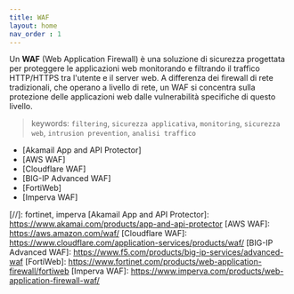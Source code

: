 ```yaml
---
title: WAF
layout: home
nav_order : 1
---
```


Un **WAF** (Web Application Firewall) è una soluzione di sicurezza progettata per proteggere le applicazioni web monitorando e filtrando il traffico HTTP/HTTPS tra l'utente e il server web. A differenza dei firewall di rete tradizionali, che operano a livello di rete, un WAF si concentra sulla protezione delle applicazioni web dalle vulnerabilità specifiche di questo livello.

> keywords: `filtering`, `sicurezza applicativa`, `monitoring`, `sicurezza web`, `intrusion prevention`, `analisi traffico`

* [Akamail App and API Protector]
* [AWS WAF]
* [Cloudflare WAF]
* [BIG-IP Advanced WAF]
* [FortiWeb]
* [Imperva WAF]

[//]: fortinet, imperva
[Akamail App and API Protector]: https://www.akamai.com/products/app-and-api-protector
[AWS WAF]: https://aws.amazon.com/waf/
[Cloudflare WAF]: https://www.cloudflare.com/application-services/products/waf/
[BIG-IP Advanced WAF]: https://www.f5.com/products/big-ip-services/advanced-waf
[FortiWeb]: https://www.fortinet.com/products/web-application-firewall/fortiweb
[Imperva WAF]: https://www.imperva.com/products/web-application-firewall-waf/